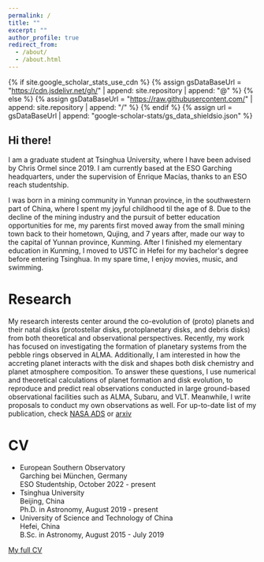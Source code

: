 ```yaml
---
permalink: /
title: ""
excerpt: ""
author_profile: true
redirect_from: 
  - /about/
  - /about.html
---
```


{% if site.google_scholar_stats_use_cdn %}
{% assign gsDataBaseUrl = "https://cdn.jsdelivr.net/gh/" | append: site.repository | append: "@" %}
{% else %}
{% assign gsDataBaseUrl = "https://raw.githubusercontent.com/" | append: site.repository | append: "/" %}
{% endif %}
{% assign url = gsDataBaseUrl | append: "google-scholar-stats/gs_data_shieldsio.json" %}

<span class='anchor' id='about-me'></span>

## Hi there! 

I am a graduate student at Tsinghua University, where I have been advised by Chris Ormel since 2019. I am currently based at the ESO Garching headquarters, under the supervision of Enrique Macías, thanks to an ESO reach studentship.

I was born in a mining community in Yunnan province, in the southwestern part of China, where I spent my joyful childhood til the age of 8. Due to the decline of the mining industry and the pursuit of better education opportunities for me, my parents first moved away from the small mining town back to their hometown, Qujing, and 7 years after, made our way to the capital of Yunnan province, Kunming. After I finished my elementary education in Kunming, I moved to USTC in Hefei for my bachelor's degree before entering Tsinghua. In my spare time, I enjoy movies, music, and swimming.

<span class='anchor' id='-research'></span>
# Research

My research interests center around the co-evolution of (proto) planets and their natal disks (protostellar disks, protoplanetary disks, and debris disks) from both theoretical and observational perspectives. Recently, my work has focused on investigating the formation of planetary systems from the pebble rings observed in ALMA. Additionally, I am interested in how the accreting planet interacts with the disk and shapes both disk chemistry and planet atmosphere composition. To answer these questions, I use numerical and theoretical calculations of planet formation and disk evolution, to reproduce and predict real observations conducted in large ground-based observational facilities such as ALMA, Subaru, and VLT. Meanwhile, I write proposals to conduct my own observations as well. For up-to-date list of my publication, check [NASA ADS](https://ui.adsabs.harvard.edu/search/p_=0&q=orcid%3A0000-0003-2948-5614&sort=date%20desc%2C%20bibcode%20desc) or [arxiv](https://arxiv.org/search/?query=Jiang%2C+Haochang&searchtype=all)

<span class='anchor' id='-cv'></span>
# CV
* European Southern Observatory   
Garching bei München, Germany   
ESO Studentship, October 2022 - present
* Tsinghua University   
Beijing, China   
Ph.D. in Astronomy, August 2019 - present
* University of Science and Technology of China   
Hefei, China   
B.Sc. in Astronomy, August 2015 - July 2019

<span>[My full CV](https://haochangjiang.github.io/files/Resume.pdf)</span>
